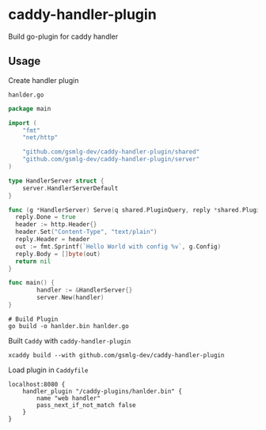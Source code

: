# caddy-handler-plugin

Build go-plugin for caddy handler

## Usage

Create handler plugin

`hanlder.go`

```go
package main

import (
    "fmt"
    "net/http"

    "github.com/gsmlg-dev/caddy-handler-plugin/shared"
    "github.com/gsmlg-dev/caddy-handler-plugin/server"
)

type HandlerServer struct {
    server.HandlerServerDefault
}

func (g *HandlerServer) Serve(q shared.PluginQuery, reply *shared.PluginReply) error {
  reply.Done = true
  header := http.Header{}
  header.Set("Content-Type", "text/plain")
  reply.Header = header
  out := fmt.Sprintf(`Hello World with config %v`, g.Config)
  reply.Body = []byte(out)
  return nil
}

func main() {
        handler := &HandlerServer{}
        server.New(handler)
}
```

```shell
# Build Plugin
go build -o hanlder.bin hanlder.go
```

Built `Caddy` with `caddy-handler-plugin`

```shell
xcaddy build --with github.com/gsmlg-dev/caddy-handler-plugin
```

Load plugin in `Caddyfile`

```caddyfile
localhost:8080 {
    handler_plugin "/caddy-plugins/hanlder.bin" {
        name "web handler"
        pass_next_if_not_match false
    }
}
```
